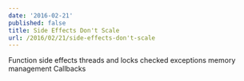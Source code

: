 ```yaml
---
date: '2016-02-21'
published: false
title: Side Effects Don't Scale
url: /2016/02/21/side-effects-don't-scale
---
```


Function side effects
threads and locks
checked exceptions
memory management
Callbacks